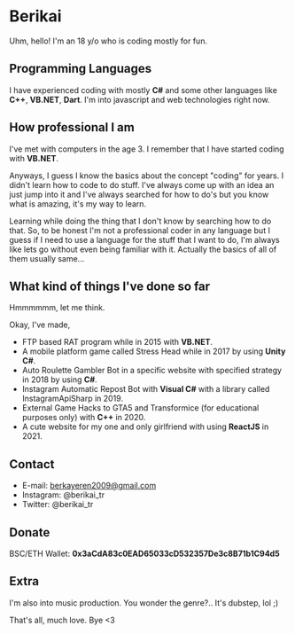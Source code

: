 # Berikai

Uhm, hello! I'm an 18 y/o who is coding mostly for fun.

## Programming Languages

I have experienced coding with mostly **C#** and some other languages like **C++**, **VB.NET**, **Dart**. I'm into javascript and web technologies right now.

## How professional I am

I've met with computers in the age 3. I remember that I have started coding with **VB.NET**. 

Anyways, I guess I know the basics about the concept "coding" for years. 
I didn't learn how to code to do stuff. 
I've always come up with an idea an just jump into it and I've always searched for how to do's but you know what is amazing, it's my way to learn.

Learning while doing the thing that I don't know by searching how to do that. 
So, to be honest I'm not a professional coder in any language but I guess if I need to use a language for the stuff that I want to do, I'm always like lets go without even being familiar with it. Actually the basics of all of them usually same...

## What kind of things I've done so far

Hmmmmmm, let me think.

Okay, I've made,
- FTP based RAT program while in 2015 with **VB.NET**.
- A mobile platform game called Stress Head while in 2017 by using **Unity C#**.
- Auto Roulette Gambler Bot in a specific website with specified strategy in 2018 by using **C#**.
- Instagram Automatic Repost Bot with **Visual C#** with a library called InstagramApiSharp in 2019.
- External Game Hacks to GTA5 and Transformice (for educational purposes only) with **C++** in 2020.
- A cute website for my one and only girlfriend with using **ReactJS** in 2021.

## Contact

- E-mail: berkayeren2009@gmail.com
- Instagram: @berikai_tr
- Twitter: @berikai_tr

## Donate

BSC/ETH Wallet: **0x3aCdA83c0EAD65033cD532357De3c8B71b1C94d5**

## Extra

I'm also into music production. You wonder the genre?.. It's dubstep, lol ;) 

That's all, much love. Bye <3
